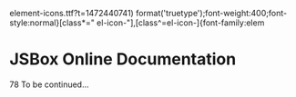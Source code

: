 element-icons.ttf?t=1472440741) format('truetype');font-weight:400;font-style:normal}[class*=" el-icon-"],[class^=el-icon-]{font-family:elem
# JSBox Online Documentation
78
To be continued...
